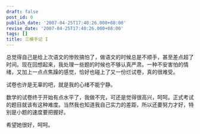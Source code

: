 ```yaml
---
draft: false
post_id: 0
publish_date: '2007-04-25T17:40:26.000+08:00'
revise_date: '2007-04-25T17:40:26.000+08:00'
tags: []
title: 三模手记 I
---
```


总觉得自己是给上次语文的惨败搞怕了，做语文的时候总是不顺手，甚至差点超了时间。现在回想起来，我处理一些题的时候也不够认真严肃。一种不安害怕的情绪，又加上一点点焦躁的感觉，恰好也碰上了又一份烂试卷，真的很难受。

试卷也许是无辜的吧，就是我的心绪不能宁静。

数学的试卷终于开始有点水平了，我做不完，可还是觉得很高兴，呵呵。正式考试的题目就该有这种难度。当然我也知道我自己实力的差距，所以还要努力才好，特别是小题的速度要把握好。

希望她很好，呵呵。
